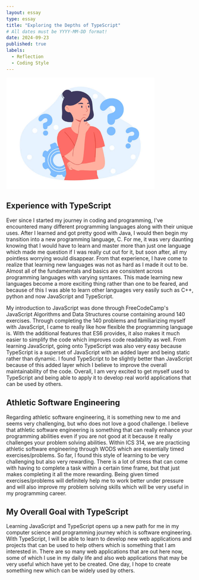 ```yaml
---
layout: essay
type: essay
title: "Exploring the Depths of TypeScript"
# All dates must be YYYY-MM-DD format!
date: 2024-09-23
published: true
labels:
  - Reflection
  - Coding Style
---
```


<img width="400px" class="rounded float-start pe-4" src="../img/Reflection.jpg">

## Experience with TypeScript

Ever since I started my journey in coding and programming, I've encountered many different programming languages along with their unique uses. After I learned and got pretty good with Java, I would then begin my transition into a new programming language, C. For me, it was very daunting knowing that I would have to learn and master more than just one language which made me question if I was really cut out for it, but soon after, all my pointless worrying would disappear. From that experience, I have come to realize that learning new languages was not as hard as I made it out to be. Almost all of the fundamentals and basics are consistent across programming languages with varying syntaxes. This made learning new languages become a more exciting thing rather than one to be feared, and because of this I was able to learn other languages very easily such as C++, python and now JavaScript and TypeScript. 

My introduction to JavaScript was done through FreeCodeCamp's JavaScript Algorithms and Data Structures course containing around 140 exercises. Through completing the 140 problems and familiarizing myself with JavaScript, I came to really like how flexible the programming language is. With the additional features that ES6 provides, it also makes it much easier to simplify the code which improves code readability as well. From learning JavaScript, going onto TypeScript was also very easy because TypeScript is a superset of JavaScript with an added layer and being static rather than dynamic. I found TypeScript to be slightly better than JavaScript because of this added layer which I believe to improve the overall maintainability of the code. Overall, I am very excited to get myself used to TypeScript and being able to apply it to develop real world applications that can be used by others. 

## Athletic Software Engineering

Regarding athletic software engineering, it is something new to me and seems very challenging, but who does not love a good challenge. I believe that athletic software engineering is something that can really enhance your programming abilities even if you are not good at it because it really challenges your problem solving abilities. Within ICS 314, we are practicing athletic software engineering through WODS which are essentially timed exercises/problems. So far, I found this style of learning to be very challenging but also very rewarding. There is a lot of stress that can come with having to complete a task within a certain time frame, but that just makes completing it all the more rewarding. Being given timed exercises/problems will definitely help me to work better under pressure and will also improve my problem solving skills which will be very useful in my programming career. 

## My Overall Goal with TypeScript

Learning JavaScript and TypeScript opens up a new path for me in my computer science and programming journey which is software engineering. With TypeScript, I will be able to learn to develop new web applications and projects that can be used to help others which is something that I am interested in. There are so many web applications that are out here now, some of which I use in my daily life and also web applications that may be very useful which have yet to be created. One day, I hope to create something new which can be widely used by others.


